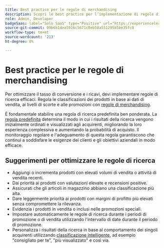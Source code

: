 ```yaml
---
title: Best practice per le regole di merchandising
description: Scopri le best practice per l’implementazione di regole di merchandising nel tuo store.
role: Admin, Developer
badgeSaas: label="Solo SaaS" type="Positive" url="https://experienceleague.adobe.com/en/docs/commerce/user-guides/product-solutions" tooltip="Applicabile solo ai progetti Adobe Commerce as a Cloud Service e Adobe Commerce Optimizer (infrastruttura SaaS gestita da Adobe)."
source-git-commit: 09b6b1dea5916c5671c0eb58a551295b5be35fc0
workflow-type: tm+mt
source-wordcount: '213'
ht-degree: 0%

---
```


# Best practice per le regole di merchandising

Per ottimizzare il tasso di conversione e i ricavi, devi implementare regole di ricerca efficaci. Regola le classificazioni dei prodotti in base ai dati di vendita, ai livelli di scorte e alle promozioni con [regole di merchandising](add.md#intelligent-ranking).

È fondamentale stabilire una regola di ricerca predefinita ben ponderata. La [regola predefinita](overview.md#default-rule) determina il modo in cui i risultati della ricerca vengono inizialmente ordinati e visualizzati agli acquirenti, migliorando la loro esperienza complessiva e aumentando la probabilità di acquisto. Il monitoraggio regolare e l&#39;adeguamento di questa regola garantiscono che continui a soddisfare le esigenze dei clienti e gli obiettivi aziendali in modo efficace.

## Suggerimenti per ottimizzare le regole di ricerca

- Aggiungi o incrementa prodotti con elevati volumi di vendita o attività di vendita recenti.
- Dai priorità ai prodotti con valutazioni elevate e recensioni positive.
- Assicurati che gli articoli in magazzino abbiano una classificazione più alta.
- Dare leggermente priorità ai prodotti con margini di profitto più elevati senza compromettere la rilevanza.
- Evidenzia i prodotti in vendita o inclusi nelle promozioni speciali.
- Impostare automaticamente le regole di ricerca durante i periodi di promozione o di vendita utilizzando l&#39;intervallo di date durante il periodo di promozione.
- Personalizza i risultati della ricerca in base al comportamento dei singoli acquirenti utilizzando [classificazione intelligente](add.md#intelligent-ranking), ad esempio &quot;consigliato per te&quot;, &quot;più visualizzato&quot; e così via.
